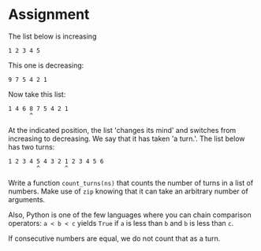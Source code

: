 # Assignment 

The list below is increasing

```text
1 2 3 4 5
```

This one is decreasing:

```text
9 7 5 4 2 1
```

Now take this list:

```test
1 4 6 8 7 5 4 2 1
      ^
```

At the indicated position, the list 'changes its mind' and switches
from increasing to decreasing. We say that it has taken 'a turn.'.
The list below has two turns:

```text
1 2 3 4 5 4 3 2 1 2 3 4 5 6
        ^       ^
```

Write a function `count_turns(ns)` that counts the number of turns in a list of numbers.
Make use of `zip` knowing that it can take an arbitrary number of arguments.

Also, Python is one of the few languages where you can chain comparison operators:
`a < b < c` yields `True` if `a` is less than `b` and `b` is less than `c`.

If consecutive numbers are equal, we do not count that as a turn.
